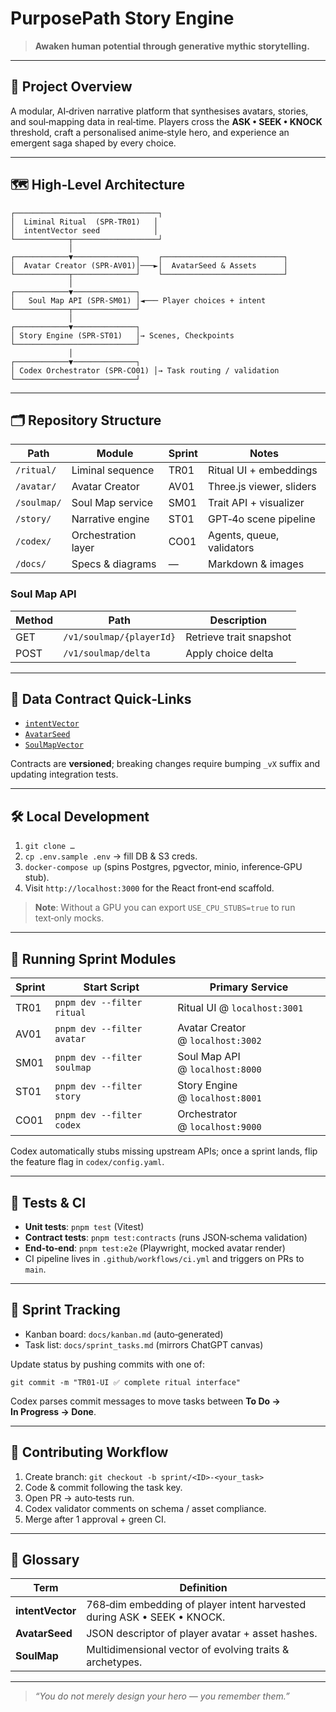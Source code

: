 # PurposePath Story Engine

> **Awaken human potential through generative mythic storytelling.**

---

## 📜 Project Overview

A modular, AI‑driven narrative platform that synthesises avatars, stories, and soul‑mapping data in real‑time. Players cross the **ASK • SEEK • KNOCK** threshold, craft a personalised anime‑style hero, and experience an emergent saga shaped by every choice.

---

## 🗺️ High‑Level Architecture

```
┌────────────────────────────────┐
│  Liminal Ritual  (SPR‑TR01)   │
│  intentVector seed            │
└────────────┬───────────────────┘
             │
┌────────────▼──────────────┐    ┌───────────────────────────┐
│  Avatar Creator (SPR‑AV01)│───►│  AvatarSeed & Assets      │
└────────────┬──────────────┘    └───────────────────────────┘
             │
┌────────────▼──────────────┐
│   Soul Map API (SPR‑SM01) │◄─── Player choices + intent
└────────────┬──────────────┘
             │
┌────────────▼──────────────┐
│ Story Engine (SPR‑ST01)   │→ Scenes, Checkpoints
└───────────────────────────┘
             │
┌────────────▼──────────────┐
│ Codex Orchestrator (SPR‑CO01) │→ Task routing / validation
└───────────────────────────┘
```

---

## 🗂️ Repository Structure

| Path        | Module              | Sprint | Notes                     |
| ----------- | ------------------- | ------ | ------------------------- |
| `/ritual/`  | Liminal sequence    | TR01   | Ritual UI + embeddings    |
| `/avatar/`  | Avatar Creator      | AV01   | Three.js viewer, sliders  |
| `/soulmap/` | Soul Map service    | SM01   | Trait API + visualizer    |
| `/story/`   | Narrative engine    | ST01   | GPT‑4o scene pipeline     |
| `/codex/`   | Orchestration layer | CO01   | Agents, queue, validators |
| `/docs/`    | Specs & diagrams    | —      | Markdown & images         |

### Soul Map API

| Method | Path | Description |
| ------ | ---- | ----------- |
| GET | `/v1/soulmap/{playerId}` | Retrieve trait snapshot |
| POST | `/v1/soulmap/delta` | Apply choice delta |

---

## 🔗 Data Contract Quick‑Links

* [`intentVector`](docs/contracts/intentVector_v1.md)
* [`AvatarSeed`](docs/contracts/avatarSeed_v1.md)
* [`SoulMapVector`](docs/contracts/soulMap_v1.md)

Contracts are **versioned**; breaking changes require bumping `_vX` suffix and updating integration tests.

---

## 🛠️ Local Development

1. `git clone …`
2. `cp .env.sample .env` → fill DB & S3 creds.
3. `docker-compose up` (spins Postgres, pgvector, minio, inference‑GPU stub).
4. Visit `http://localhost:3000` for the React front‑end scaffold.

> **Note**: Without a GPU you can export `USE_CPU_STUBS=true` to run text‑only mocks.

---

## 🚀 Running Sprint Modules

| Sprint | Start Script                | Primary Service                   |
| ------ | --------------------------- | --------------------------------- |
| TR01   | `pnpm dev --filter ritual`  | Ritual UI @ `localhost:3001`      |
| AV01   | `pnpm dev --filter avatar`  | Avatar Creator @ `localhost:3002` |
| SM01   | `pnpm dev --filter soulmap` | Soul Map API @ `localhost:8000`   |
| ST01   | `pnpm dev --filter story`   | Story Engine @ `localhost:8001`   |
| CO01   | `pnpm dev --filter codex`   | Orchestrator @ `localhost:9000`   |

Codex automatically stubs missing upstream APIs; once a sprint lands, flip the feature flag in `codex/config.yaml`.

---

## 🧪 Tests & CI

* **Unit tests**: `pnpm test` (Vitest)
* **Contract tests**: `pnpm test:contracts` (runs JSON‑schema validation)
* **End‑to‑end**: `pnpm test:e2e` (Playwright, mocked avatar render)
* CI pipeline lives in `.github/workflows/ci.yml` and triggers on PRs to `main`.

---

## 🔄 Sprint Tracking

* Kanban board: `docs/kanban.md` (auto‑generated)
* Task list: `docs/sprint_tasks.md` (mirrors ChatGPT canvas)

Update status by pushing commits with one of:

```
git commit -m "TR01-UI ✅ complete ritual interface"
```

Codex parses commit messages to move tasks between **To Do → In Progress → Done**.

---

## 🤝 Contributing Workflow

1. Create branch: `git checkout -b sprint/<ID>-<your_task>`
2. Code & commit following the task key.
3. Open PR → auto‑tests run.
4. Codex validator comments on schema / asset compliance.
5. Merge after 1 approval + green CI.

---

## 📖 Glossary

| Term             | Definition                                                              |
| ---------------- | ----------------------------------------------------------------------- |
| **intentVector** | 768‑dim embedding of player intent harvested during ASK • SEEK • KNOCK. |
| **AvatarSeed**   | JSON descriptor of player avatar + asset hashes.                        |
| **SoulMap**      | Multidimensional vector of evolving traits & archetypes.                |

---

> *“You do not merely design your hero — you remember them.”*

